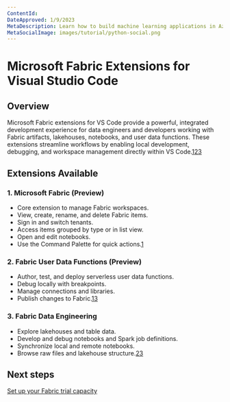 ```yaml
---
ContentId:
DateApproved: 1/9/2023
MetaDescription: Learn how to build machine learning applications in Azure Machine Learning using the Visual Studio Code extension
MetaSocialImage: images/tutorial/python-social.png
---
```


# Microsoft Fabric Extensions for Visual Studio Code

## Overview
Microsoft Fabric extensions for VS Code provide a powerful, integrated development experience for data engineers and developers working with Fabric artifacts, lakehouses, notebooks, and user data functions. These extensions streamline workflows by enabling local development, debugging, and workspace management directly within VS Code.[1](https://learn.microsoft.com/en-us/fabric/data-engineering/set-up-fabric-vs-code-extension)[2](https://learn.microsoft.com/en-us/fabric/data-engineering/setup-vs-code-extension)[3](https://blog.fabric.microsoft.com/en/blog/boost-your-development-with-microsoft-fabric-extensions-for-visual-studio-code?ft=Microsoft-fabric:category)


## Extensions Available

### 1. **Microsoft Fabric (Preview)**
- Core extension to manage Fabric workspaces.
- View, create, rename, and delete Fabric items.
- Sign in and switch tenants.
- Access items grouped by type or in list view.
- Open and edit notebooks.
- Use the Command Palette for quick actions.[1](https://learn.microsoft.com/en-us/fabric/data-engineering/set-up-fabric-vs-code-extension)

### 2. **Fabric User Data Functions (Preview)**
- Author, test, and deploy serverless user data functions.
- Debug locally with breakpoints.
- Manage connections and libraries.
- Publish changes to Fabric.[1](https://learn.microsoft.com/en-us/fabric/data-engineering/set-up-fabric-vs-code-extension)[3](https://blog.fabric.microsoft.com/en/blog/boost-your-development-with-microsoft-fabric-extensions-for-visual-studio-code?ft=Microsoft-fabric:category)

### 3. **Fabric Data Engineering**
- Explore lakehouses and table data.
- Develop and debug notebooks and Spark job definitions.
- Synchronize local and remote notebooks.
- Browse raw files and lakehouse structure.[2](https://learn.microsoft.com/en-us/fabric/data-engineering/setup-vs-code-extension)[3](https://blog.fabric.microsoft.com/en/blog/boost-your-development-with-microsoft-fabric-extensions-for-visual-studio-code?ft=Microsoft-fabric:category)

## Next steps
[Set up your Fabric trial capacity](https://learn.microsoft.com/fabric/fundamentals/fabric-trial)

